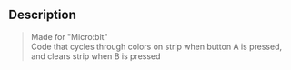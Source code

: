 ## Description
> Made for "Micro:bit"\
> Code that cycles through colors on strip when button A is pressed, and clears strip when B is pressed


